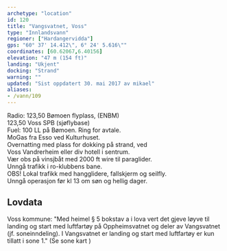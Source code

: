 ```yaml
---
archetype: "location"
id: 120
title: "Vangsvatnet, Voss"
type: "Innlandsvann"
regioner: ["Hardangervidda"]
gps: "60° 37' 14.412\", 6° 24' 5.616\""
coordinates: [60.62067,6.40156]
elevation: "47 m (154 ft)"
landing: "Ukjent"
docking: "Strand"
warning: ""
updated: "Sist oppdatert 30. mai 2017 av mikael"
aliases:
- /vann/109
---
```


Radio: 123,50 Bømoen flyplass, (ENBM)\
             123,50 Voss SPB (sjøflybase)\
Fuel: 100 LL på Bømoen. Ring for avtale.\
MoGas fra Esso ved Kulturhuset.\
Overnatting med plass for dokking på strand, ved\
Voss Vandrerheim eller div hotell i sentrum.\
Vær obs på vinsjbåt med 2000 ft wire til paraglider.\
Unngå trafikk i ro-klubbens bane.\
OBS! Lokal trafikk med hangglidere, fallskjerm og seilfly.\
Unngå operasjon før kl 13 om søn og hellig dager.

## Lovdata

Voss kommune: "Med heimel § 5 bokstav a i lova vert det gjeve løyve til landing og start med luftfartøy på Oppheimsvatnet og deler av Vangsvatnet (jf. soneinndeling). I Vangsvatnet er landing og start med luftfartøy er kun tillatt i sone 1."  (Se sone kart )
